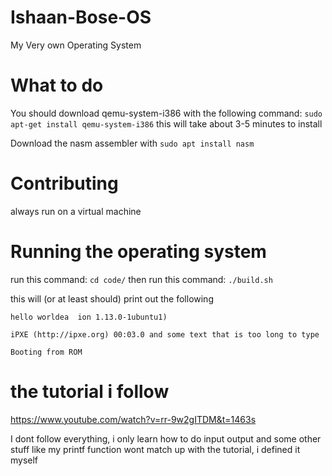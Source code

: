 # Ishaan-Bose-OS
My Very own Operating System

# What to do
You should download qemu-system-i386 with the following command:
```sudo apt-get install qemu-system-i386```
this will take about 3-5 minutes to install

Download the nasm assembler with ``` sudo apt install nasm ```

# Contributing
always run on a virtual machine

# Running the operating system
run this command: ```cd code/``` then run this command:
```./build.sh```
  
this will (or at least should) print out the following
```            v~~~ the hello world ate some of the other text     
hello worldea  ion 1.13.0-1ubuntu1)

iPXE (http://ipxe.org) 00:03.0 and some text that is too long to type

Booting from ROM
```

# the tutorial i follow

https://www.youtube.com/watch?v=rr-9w2gITDM&t=1463s

I dont follow everything, i only learn how to do input output and some other stuff
like my printf function wont match up with the tutorial, i defined it myself
